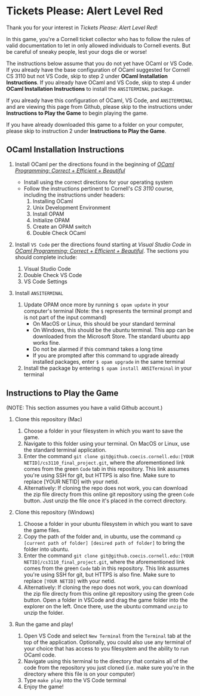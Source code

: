 # Tickets Please: Alert Level Red

Thank you for your interest in *Tickets Please: Alert Level Red*!

In this game, you're a Cornell ticket collector who has to follow 
the rules of valid documentation to let in only allowed individuals 
to Cornell events. But be careful of sneaky people, lest your dogs 
die or worse!


The instructions below assume that you do not yet have OCaml or VS Code. If you already have the base 
configuration of OCaml suggested for Cornell CS 3110 but not VS Code, skip to step 2 under **OCaml Installation Instructions**. 
If you already have OCaml and VS Code, skip to step 4 under 
**OCaml Installation Instructions** to install the `ANSITERMINAL` package.

If you already have this configuration of OCaml, VS Code, and `ANSITERMINAL` and are viewing this page 
from Github, please skip to the instructions under **Instructions to Play the Game** to begin playing the game.

If you have already downloaded this game to a folder on your computer, please skip to instruction 2 under **Instructions to Play the Game**.

## OCaml Installation Instructions

1. Install OCaml per the directions found in the beginning of
[*OCaml Programming: Correct + Efficient + Beautiful*](https://cs3110.github.io/textbook/chapters/preface/install.html)
    - Install using the correct directions for your operating system
    - Follow the instructions pertinent to Cornell's *CS 3110* course, including the
    instructions under headers:
      1. Installing OCaml
      2. Unix Development Environment 
      3. Install OPAM
      4. Initialize OPAM
      5. Create an OPAM switch 
      6. Double Check OCaml

2. Install `VS Code` per the directions found starting at *Visual Studio Code* in 
[*OCaml Programming: Correct + Efficient + Beautiful*](https://cs3110.github.io/textbook/chapters/preface/install.html). The sections you should complete include:
    1. Visual Studio Code 
    2. Double Check VS Code 
    3. VS Code Settings 

3. Install `ANSITERMINAL`
    1. Update OPAM once more by running `$ opam update` in your computer's terminal
  (Note: the `$` represents the terminal prompt and is not part of the input command)
        - On MacOS or Linux, this should be your standard terminal
        - On Windows, this should be the ubuntu terminal. This app can be downloaded from the Microsoft Store. The standard ubuntu app works fine.
        - Do not be alarmed if this command takes a long time
        - If you are prompted after this command to upgrade already installed packages, 
        enter `$ opam upgrade` in the same terminal
    2. Install the package by entering `$ opam install ANSITerminal` in your terminal


## Instructions to Play the Game 

(NOTE: This section assumes you have a valid Github account.)

1. Clone this repository (Mac)
    1. Choose a folder in your filesystem in which you want to save the game.
    2. Navigate to this folder using your terminal. On MacOS or Linux, use the standard terminal application.
    3. Enter the command `git clone git@github.coecis.cornell.edu:[YOUR NETID]/cs3110_final_project.git`, where the aforementioned link comes from the green `Code` tab in this repository. This link assumes you're using SSH for git, but HTTPS is also fine. Make sure to replace [YOUR NETID] with your netid.
    4. Alternatively: If cloning the repo does not work, you can download the zip file directy from this online git repository using the green `Code` button. Just unzip the file once it's placed in the correct directory.
    
1. Clone this repository (Windows)
    1. Choose a folder in your ubuntu filesystem in which you want to save the game files.
    2. Copy the path of the folder and, in ubuntu, use the command `cp [current path of folder] [desired path of folder]` to bring the folder into ubuntu.
    3. Enter the command `git clone git@github.coecis.cornell.edu:[YOUR NETID]/cs3110_final_project.git`, where the aforementioned link comes from the green `Code` tab in this repository. This link assumes you're using SSH for git, but HTTPS is also fine. Make sure to replace `[YOUR NETID]` with your netid.
    4. Alternatively: If cloning the repo does not work, you can download the zip file directy from this online git repository using the green `Code` button. Open a folder in VSCode and drag the game folder into the explorer on the left. Once there, use the ubuntu command `unzip` to unzip the folder.

2. Run the game and play! 
    1. Open VS Code and select `New Terminal` from the `Terminal` tab at the top of the application. Optionally, you could also use 
    any terminal of your choice that has access to you filesystem and the ability to run OCaml code. 
    2. Navigate using this terminal to the directory that contains all of the code from the repository 
    you just cloned (i.e. make sure you're in the directory where this file is on your computer)
    3. Type  `make play` into the VS Code terminal
    4. Enjoy the game!
